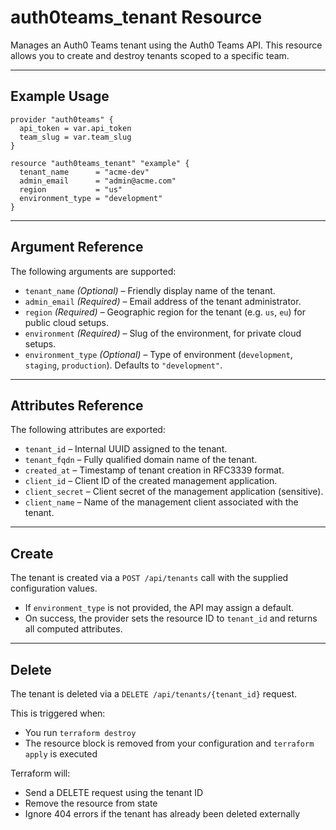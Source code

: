 # auth0teams_tenant Resource

Manages an Auth0 Teams tenant using the Auth0 Teams API. This resource allows you to create and destroy tenants scoped to a specific team.

---

## Example Usage

```hcl
provider "auth0teams" {
  api_token = var.api_token
  team_slug = var.team_slug
}

resource "auth0teams_tenant" "example" {
  tenant_name      = "acme-dev"
  admin_email      = "admin@acme.com"
  region           = "us"
  environment_type = "development"
}
```

---

## Argument Reference

The following arguments are supported:

- `tenant_name` *(Optional)* – Friendly display name of the tenant.
- `admin_email` *(Required)* – Email address of the tenant administrator.
- `region` *(Required)* – Geographic region for the tenant (e.g. `us`, `eu`) for public cloud setups.
- `environment` *(Required)* – Slug of the environment, for private cloud setups.
- `environment_type` *(Optional)* – Type of environment (`development`, `staging`, `production`). Defaults to `"development"`.

---

## Attributes Reference

The following attributes are exported:

- `tenant_id` – Internal UUID assigned to the tenant.
- `tenant_fqdn` – Fully qualified domain name of the tenant.
- `created_at` – Timestamp of tenant creation in RFC3339 format.
- `client_id` – Client ID of the created management application.
- `client_secret` – Client secret of the management application (sensitive).
- `client_name` – Name of the management client associated with the tenant.

---

## Create

The tenant is created via a `POST /api/tenants` call with the supplied configuration values.

- If `environment_type` is not provided, the API may assign a default.
- On success, the provider sets the resource ID to `tenant_id` and returns all computed attributes.

---

## Delete

The tenant is deleted via a `DELETE /api/tenants/{tenant_id}` request.

This is triggered when:

- You run `terraform destroy`
- The resource block is removed from your configuration and `terraform apply` is executed

Terraform will:
- Send a DELETE request using the tenant ID
- Remove the resource from state
- Ignore 404 errors if the tenant has already been deleted externally
```